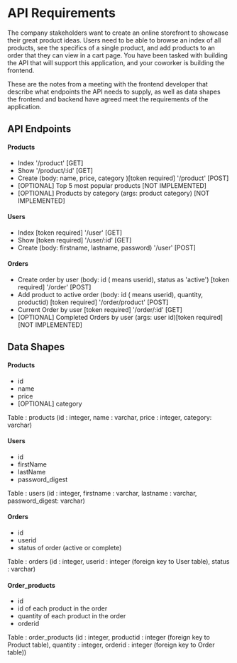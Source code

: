 # API Requirements
The company stakeholders want to create an online storefront to showcase their great product ideas. Users need to be able to browse an index of all products, see the specifics of a single product, and add products to an order that they can view in a cart page. You have been tasked with building the API that will support this application, and your coworker is building the frontend.

These are the notes from a meeting with the frontend developer that describe what endpoints the API needs to supply, as well as data shapes the frontend and backend have agreed meet the requirements of the application. 

## API Endpoints
#### Products
- Index                         '/product' [GET]
- Show                          '/product/:id' [GET]
- Create (body: name, price, category )[token required]             '/product' [POST]
- [OPTIONAL] Top 5 most popular products                            [NOT IMPLEMENTED]
- [OPTIONAL] Products by category (args: product category)          [NOT IMPLEMENTED]

#### Users
- Index [token required]                        '/user' [GET]
- Show [token required]                         '/user/:id' [GET]   
- Create (body: firstname, lastname, password)  '/user' [POST]

#### Orders
- Create order by user  (body: id ( means userid), status as 'active') [token required]            '/order' [POST]
- Add product to active order (body: id ( means userid), quantity, productid) [token required]      '/order/product' [POST]
- Current Order by user [token required]                                                            '/order/:id' [GET]
- [OPTIONAL] Completed Orders by user (args: user id)[token required]                               [NOT IMPLEMENTED]

## Data Shapes
#### Products
-  id
- name
- price
- [OPTIONAL] category

Table : products (id : integer, name : varchar, price : integer, category: varchar)

#### Users
- id
- firstName
- lastName
- password_digest

Table : users (id : integer, firstname : varchar, lastname : varchar, password_digest: varchar)

#### Orders
- id
- userid
- status of order (active or complete)

Table : orders (id : integer, userid : integer (foreign key to User table), status : varchar)

#### Order_products
- id
- id of each product in the order
- quantity of each product in the order
- orderid

Table : order_products (id : integer, productid : integer (foreign key to Product table), quantity : integer, orderid : integer (foreign key to Order table))

